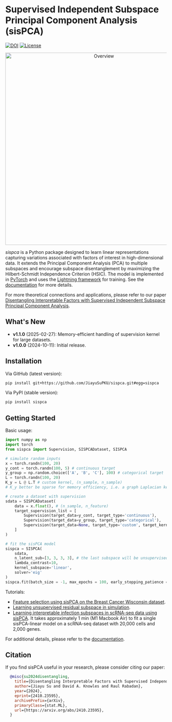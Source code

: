 # Supervised Independent Subspace Principal Component Analysis (sisPCA)
[![DOI](https://zenodo.org/badge/871005850.svg)](https://doi.org/10.5281/zenodo.13932661)
[![License](https://img.shields.io/badge/license-MIT-blue.svg)](./LICENSE)

<!-- ![Overview](/docs/img/sisPCA.png) -->

<!-- fig -->
<div align="center">
<img src="docs/img/sisPCA.png" alt="Overview" width="600px"/>
</div>

*sispca* is a Python package designed to learn linear representations capturing variations associated with factors of interest in high-dimensional data. It extends the Principal Component Analysis (PCA) to multiple subspaces and encourage subspace disentanglement by maximizing the Hilbert-Schmidt Independence Criterion (HSIC). The model is implemented in [PyTorch](https://pytorch.org/) and uses the [Lightning framework](https://lightning.ai/docs/pytorch/stable/) for training. See the [documentation](https://sispca.readthedocs.io/en/latest/index.html) for more details.

For more theoretical connections and applications, please refer to our paper [Disentangling Interpretable Factors with Supervised Independent Subspace Principal Component Analysis](https://arxiv.org/abs/2410.23595).

## What's New
* **v1.1.0** (2025-02-27): Memory-efficient handling of supervision kernel for large datasets.
* **v1.0.0** (2024-10-11): Initial release.

## Installation
Via GitHub (latest version):
```bash
pip install git+https://github.com/JiayuSuPKU/sispca.git#egg=sispca
```

Via PyPI (stable version):
```bash
pip install sispca
```

## Getting Started
Basic usage:
```python
import numpy as np
import torch
from sispca import Supervision, SISPCADataset, SISPCA

# simulate random inputs
x = torch.randn(100, 20)
y_cont = torch.randn(100, 5) # continuous target
y_group = np.random.choice(['A', 'B', 'C'], 100) # categorical target
L = torch.randn(100, 20)
K_y = L @ L.T # custom kernel, (n_sample, n_sample)
# K_y better be sparse for memory efficiency, i.e. a graph Laplacian kernel

# create a dataset with supervision
sdata = SISPCADataset(
    data = x.float(), # (n_sample, n_feature)
    target_supervision_list = [
        Supervision(target_data=y_cont, target_type='continuous'),
        Supervision(target_data=y_group, target_type='categorical'),
        Supervision(target_data=None, target_type='custom', target_kernel = K_y)
    ]
)

# fit the sisPCA model
sispca = SISPCA(
    sdata,
    n_latent_sub=[3, 3, 3, 3], # the last subspace will be unsupervised
    lambda_contrast=10,
    kernel_subspace='linear',
    solver='eig'
)
sispca.fit(batch_size = -1, max_epochs = 100, early_stopping_patience = 5)
```
Tutorials:
* [Feature selection using sisPCA on the Breast Cancer Wisconsin dataset](docs/source/tutorials/tutorial_brca.ipynb).
* [Learning unsupervised residual subspace in simulation](docs/source/tutorials/tutorial_donut.ipynb).
* [Learning interpretable infection subspaces in scRNA-seq data using sisPCA](docs/source/tutorials/tutorial_scrna_pca.ipynb). It takes approximately 1 min (M1 Macbook Air) to fit a single sisPCA-linear model on a scRNA-seq dataset with 20,000 cells and 2,000 genes.


For additional details, please refer to the [documentation](https://sispca.readthedocs.io/en/latest/index.html).


## Citation
If you find sisPCA useful in your research, please consider citing our paper:
```bibtex
  @misc{su2024disentangling,
    title={Disentangling Interpretable Factors with Supervised Independent Subspace Principal Component Analysis},
    author={Jiayu Su and David A. Knowles and Raul Rabadan},
    year={2024},
    eprint={2410.23595},
    archivePrefix={arXiv},
    primaryClass={stat.ML},
    url={https://arxiv.org/abs/2410.23595},
  }
```
